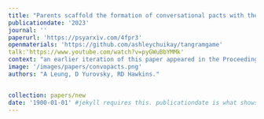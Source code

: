 ```yaml
---
title: "Parents scaffold the formation of conversational pacts with their children."
publicationdate: '2023'
journal: ''
paperurl: 'https://psyarxiv.com/4fpr3'
openmaterials: 'https://github.com/ashleychuikay/tangramgame'
talk:'https://www.youtube.com/watch?v=pyGWuBbYMMk'
context: "an earlier iteration of this paper appeared in the Proceedings of the 42nd Annual Conference of the Cognitive Science Society."
image: '/images/papers/convopacts.png'
authors: "A Leung, D Yurovsky, RD Hawkins."


collection: papers/new
date: '1900-01-01' #jekyll requires this. publicationdate is what shows up
---
```

